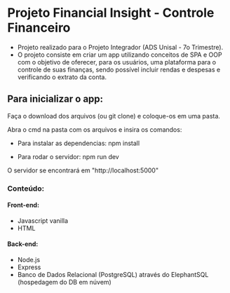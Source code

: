 # Projeto Financial Insight - Controle Financeiro

- Projeto realizado para o Projeto Integrador (ADS Unisal - 7o Trimestre).
- O projeto consiste em criar um app utilizando conceitos de SPA e OOP com o objetivo de oferecer, para os usuários, uma plataforma para o controle de suas finanças, sendo possível incluir rendas e despesas e verificando o extrato da conta.

## Para inicializar o app:

Faça o download dos arquivos (ou git clone) e coloque-os em uma pasta.

Abra o cmd na pasta com os arquivos e insira os comandos:

- Para instalar as dependencias:
npm install

- Para rodar o servidor:
npm run dev

O servidor se encontrará em "http://localhost:5000"

### Conteúdo:
#### Front-end:
- Javascript vanilla
- HTML
#### Back-end:
- Node.js
- Express
- Banco de Dados Relacional (PostgreSQL) através do ElephantSQL (hospedagem do DB em núvem)